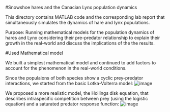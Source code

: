 #Snowshoe hares and the Canacian Lynx population dynamics

This directory contains MATLAB code and the corresponding lab report that simultaneously simulates the dynamics of hare and lynx populations.

Purpose: Running mathematical models for the population dynamics of hares and Lynx considering their pre-predator relationship to explain their growth in the real-world and discuss the implications of the the results.


#Used Mathematical model 

We built a simplest mathematical model and continued to add factors to account for the phenomenon in the real-world conditions.

Since the populaions of both species show a cyclic prey-predator interactions, we started from the basic Lotka-Volterra model:
![image](https://github.com/user-attachments/assets/07736493-b341-4f2d-8843-08e885ef329d)

We proposed a more realistic model, the Hollings disk equation, that describes intraspecific competition between prey (using the logistic equation) and a saturated predator response function:
![image](https://github.com/user-attachments/assets/6f709bf0-e26f-440d-862c-8fa0ea9ab7bd)
